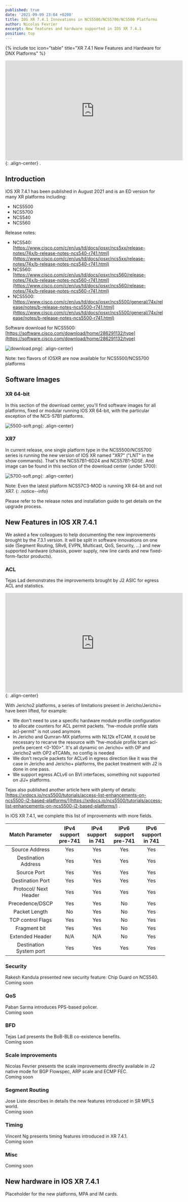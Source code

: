 ```yaml
---
published: true
date: '2021-09-09 23:04 +0200'
title: IOS XR 7.4.1 Innovations in NCS5500/NCS5700/NCS500 Platforms
author: Nicolas Fevrier
excerpt: New features and hardware supported in IOS XR 7.4.1
position: top
---
```

{% include toc icon="table" title="XR 7.4.1 New Features and Hardware for DNX Platforms" %} 


<iframe class="responsive" width="560" height="315" src="https://www.youtube.com/embed/qvczWr2Vu_U" frameborder="0" allowfullscreen></iframe>{: .align-center}
.

## Introduction

IOS XR 7.4.1 has been published in August 2021 and is an ED version for many XR platforms including:  
- NCS5500
- NCS5700
- NCS540
- NCS560

Release notes:
- NCS540: [https://www.cisco.com/c/en/us/td/docs/iosxr/ncs5xx/release-notes/74x/b-release-notes-ncs540-r741.html](https://www.cisco.com/c/en/us/td/docs/iosxr/ncs5xx/release-notes/74x/b-release-notes-ncs540-r741.html)  
- NCS560: [https://www.cisco.com/c/en/us/td/docs/iosxr/ncs560/release-notes/74x/b-release-notes-ncs560-r741.html](https://www.cisco.com/c/en/us/td/docs/iosxr/ncs560/release-notes/74x/b-release-notes-ncs560-r741.html)
- NCS5500: [https://www.cisco.com/c/en/us/td/docs/iosxr/ncs5500/general/74x/release/notes/b-release-notes-ncs5500-r741.html](https://www.cisco.com/c/en/us/td/docs/iosxr/ncs5500/general/74x/release/notes/b-release-notes-ncs5500-r741.html)

Software download for NCS5500:  
[https://software.cisco.com/download/home/286291132/type](https://software.cisco.com/download/home/286291132/type)

![download.png]({{site.baseurl}}/images/download.png){: .align-center}

Note: two flavors of IOSXR are now available for NCS5500/NCS5700 platforms

## Software Images

### XR 64-bit

In this section of the download center, you'll find software images for all platforms, fixed or modular running IOS XR 64-bit, with the particular exception of the NCS-57B1 platforms.

![5500-soft.png]({{site.baseurl}}/images/5500-soft.png){: .align-center}

### XR7

In current release, one single platform type in the NCS5500/NCS5700 series is running the new version of IOS XR named "XR7" ("LNT" in the show commands). That's the NCS57B1-6D24 and NCS57B1-5DSE. And image can be found in this section of the download center (under 5700):

![5700-soft.png]({{site.baseurl}}/images/5700-soft.png){: .align-center}

Note: Even the latest platform NCS57C3-MOD is running XR 64-bit and not XR7.
{: .notice--info}

Please refer to the release notes and installation guide to get details on the upgrade process.

## New Features in IOS XR 7.4.1

We asked a few colleagues to help documenting the new improvements brought by the 7.3.1 version. It will be split in software innovations on one side (Segment Routing, SRv6, EVPN, Multicast, QoS, Security, ...) and new supported hardware (chassis, power supply, new line cards and new fixed-form-factor products).

### ACL

Tejas Lad demonstrates the improvements brought by J2 ASIC for egress ACL and statistics.  

<iframe class="responsive" width="560" height="315" src="https://www.youtube.com/embed/NJHSheNfDZw" frameborder="0" allowfullscreen></iframe>{: .align-center}

With Jericho2 platforms, a series of limitations present in Jericho/Jericho+ have been lifted, for example:  
- We don't need to use a specific hardware module profile configuration to allocate counters for ACL permit packets. "hw-module profile stats acl-permit" is not used anymore.  
- In Jericho and Qumran-MX platforms with NL12k eTCAM, it could be necessary to recarve the resource with "hw-module profile  tcam acl-prefix percent <0-100>". It's all dynamic on Jericho+ with OP and Jericho2 with OP2 eTCAMs, no config is needed
- We don't recycle packets for ACLv6 in egress direction like it was the case in Jericho and Jericho+ platforms, the packet treatment with J2 is done in one pass.
- We support egress ACLv6 on BVI interfaces, something not supported on J/J+ platforms.

Tejas also published another article here with plenty of details:  
[https://xrdocs.io/ncs5500/tutorials/access-list-enhancements-on-ncs5500-j2-based-platforms/](https://xrdocs.io/ncs5500/tutorials/access-list-enhancements-on-ncs5500-j2-based-platforms/)
.

In IOS XR 7.4.1, we complete this list of improvements with more fields.

| Match Parameter | IPv4 support pre-741 | IPv4 support in 741 | IPv6 support pre-741 | IPv6 support in 741 |
|:---:|:---:|:---:|:---:|:---:|
| Source Address | Yes | Yes | Yes | Yes |
| Destination Address | Yes | Yes | Yes | Yes |
| Source Port | Yes | Yes | Yes | Yes |
| Destination Port | Yes | Yes | Yes | Yes |
| Protocol/ Next Header | Yes | Yes | Yes | Yes |
| Precedence/DSCP | Yes | Yes | No | Yes |
| Packet Length | No | Yes | No | Yes |
| TCP control Flags | Yes | Yes | No | Yes |
| Fragment bit | Yes | Yes | No | Yes |
| Extended Header | N/A | N/A | No | Yes |
| Destination System port | Yes | Yes | Yes | Yes |

### Security

Rakesh Kandula presented new security feature: Chip Guard on NCS540.  
Coming soon

### QoS

Paban Sarma introduces PPS-based policer.  
Coming soon

### BFD

Tejas Lad presents the BoB-BLB co-existence benefits.  
Coming soon

### Scale improvements

Nicolas Fevrier presents the scale improvements directly available in J2 native mode for BGP Flowspec, ARP scale and ECMP FEC.  
Coming soon


### Segment Routing

Jose Liste describes in details the new features introduced in SR MPLS world.  
Coming soon


### Timing

Vincent Ng presents timing features introduced in XR 7.4.1.  
Coming soon


### Misc

Coming soon

## New hardware in IOS XR 7.4.1

Placeholder for the new platforms, MPA and IM cards.
